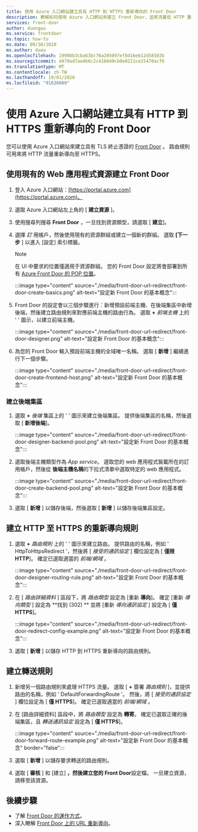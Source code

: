```yaml
---
title: 使用 Azure 入口網站建立具有 HTTP 到 HTTPS 重新導向的 Front Door
description: 瞭解如何使用 Azure 入口網站來建立 Front Door，並將流量從 HTTP 重新導向至 HTTPS。
services: front-door
author: duongau
ms.service: frontdoor
ms.topic: how-to
ms.date: 09/30/2020
ms.author: duau
ms.openlocfilehash: 19908b3cba63bc76a205097ef8d16e612d58503b
ms.sourcegitcommit: d479ad7ae4b6c2c416049cb0e0221ce15470acf6
ms.translationtype: MT
ms.contentlocale: zh-TW
ms.lasthandoff: 10/01/2020
ms.locfileid: "91626609"
---
```

# <a name="create-a-front-door-with-http-to-https-redirection-using-the-azure-portal"></a>使用 Azure 入口網站建立具有 HTTP 到 HTTPS 重新導向的 Front Door

您可以使用 Azure 入口網站來建立具有 TLS 終止憑證的 [Front Door](quickstart-create-front-door.md) 。 路由規則可用來將 HTTP 流量重新導向至 HTTPS。

## <a name="create-a-front-door-with-an-existing-web-app-resource"></a>使用現有的 Web 應用程式資源建立 Front Door

1. 登入 Azure 入口網站：[https://portal.azure.com](https://portal.azure.com)。

1. 選取 Azure 入口網站左上角的 [ **建立資源** ]。

1. 使用搜尋列搜尋 **Front Door** ，一旦找到資源類型，請選取 [ **建立**]。

1. 選擇 *訂* 用帳戶，然後使用現有的資源群組或建立一個新的群組。 選取 **[下一步** ] 以進入 [設定] 索引標籤。

    > [!NOTE]
    > 在 UI 中要求的位置僅適用于資源群組。 您的 Front Door 設定將會部署到所有 [Azure Front Door 的 POP 位置](front-door-faq.md#what-are-the-pop-locations-for-azure-front-door)。

    :::image type="content" source="./media/front-door-url-redirect/front-door-create-basics.png" alt-text="設定新 Front Door 的基本概念":::

1. Front Door 的設定會以三個步驟進行：新增預設前端主機、在後端集區中新增後端，然後建立路由規則來對應前端主機的路由行為。 選取 **+** _前端主機_ 上的 ' ' 圖示，以建立前端主機。

    :::image type="content" source="./media/front-door-url-redirect/front-door-designer.png" alt-text="設定新 Front Door 的基本概念":::

1. 為您的 Front Door 輸入預設前端主機的全域唯一名稱。 選取 [ **新增** ] 繼續進行下一個步驟。

    :::image type="content" source="./media/front-door-url-redirect/front-door-create-frontend-host.png" alt-text="設定新 Front Door 的基本概念":::

### <a name="create-backend-pool"></a>建立後端集區

1. 選取 **+** _後端_ 集區上的 ' ' 圖示來建立後端集區。 提供後端集區的名稱，然後選取 [ **新增後端**]。

    :::image type="content" source="./media/front-door-url-redirect/front-door-designer-backend-pool.png" alt-text="設定新 Front Door 的基本概念":::

1. 選取後端主機類型作為 _App service_。 選取您的 web 應用程式裝載所在的訂用帳戶，然後從 **後端主機名稱**的下拉式清單中選取特定的 web 應用程式。

    :::image type="content" source="./media/front-door-url-redirect/front-door-create-backend-pool.png" alt-text="設定新 Front Door 的基本概念":::

1. 選取 [ **新增** ] 以儲存後端，然後選取 [ **新增** ] 以儲存後端集區設定。 

## <a name="create-http-to-https-redirect-rule"></a>建立 HTTP 至 HTTPS 的重新導向規則

1. 選取 **+** *路由規則* 上的 ' ' 圖示來建立路由。 提供路由的名稱，例如 ' HttpToHttpsRedirect '，然後將 [ *接受的通訊協定* ] 欄位設定為 [ **僅限 HTTP**]。 確定已選取適當的 *前端/網域* 。  

    :::image type="content" source="./media/front-door-url-redirect/front-door-designer-routing-rule.png" alt-text="設定新 Front Door 的基本概念":::

1. 在 [ *路由詳細資料* ] 區段下，將 *路由類型* 設定為 [重新 **導向**]。 確定 [重新 *導向類型* ] 設定為 **找到 (302) ** 並將 [重新 *導向通訊協定* ] 設定為 [ **僅 HTTPS**]。 

    :::image type="content" source="./media/front-door-url-redirect/front-door-redirect-config-example.png" alt-text="設定新 Front Door 的基本概念":::

1. 選取 [ **新增** ] 以儲存 HTTP 到 HTTPS 重新導向的路由規則。

## <a name="create-forwarding-rule"></a>建立轉送規則

1. 新增另一個路由規則來處理 HTTPS 流量。 選取 [ **+** 簽署 *路由規則* ]，並提供路由的名稱，例如 ' DefaultForwardingRoute '。 然後，將 [ *接受的通訊協定* ] 欄位設定為 [ **僅 HTTPS**]。 確定已選取適當的 *前端/網域* 。

1. 在 [路由詳細資料] 區段中，將 *路由類型* 設定為 **轉寄**。 確定已選取正確的後端集區，且 *轉送通訊協定* 設定為 [ **僅 HTTPS**]。 

    :::image type="content" source="./media/front-door-url-redirect/front-door-forward-route-example.png" alt-text="設定新 Front Door 的基本概念" border="false":::

1. 選取 [ **新增** ] 以儲存要求轉送的路由規則。

1. 選取 [ **審核** ] 和 [建立] **，然後建立您的 Front Door**設定檔。 一旦建立資源，請移至該資源。

## <a name="next-steps"></a>後續步驟

- 了解 [Front Door 的運作方式](front-door-routing-architecture.md)。
- 深入瞭解 [Front Door 上的 URL 重新導向](front-door-url-redirect.md)。

